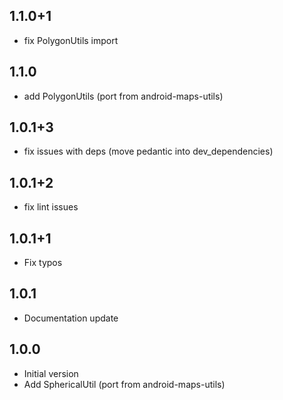 ## 1.1.0+1

- fix PolygonUtils import 

## 1.1.0

- add PolygonUtils (port from android-maps-utils) 

## 1.0.1+3

- fix issues with deps (move pedantic into dev_dependencies) 

## 1.0.1+2

- fix lint issues 

## 1.0.1+1

- Fix typos


## 1.0.1

- Documentation update


## 1.0.0

- Initial version
- Add SphericalUtil (port from android-maps-utils) 
